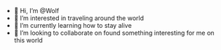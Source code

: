 - 👋 Hi, I’m @Wolf 
- 👀 I’m interested in traveling around the world
- 🌱 I’m currently learning how to stay alive
- 💞️ I’m looking to collaborate on found something interesting for me on this world

<!---
dexwolf/dexwolf is a ✨ special ✨ repository because its `README.md` (this file) appears on your GitHub profile.
You can click the Preview link to take a look at your changes.
--->
